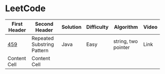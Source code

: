 # LeetCode

| First Header  | Second Header | Solution   |  Difficulty |   Algorithm   |   Video  |
| ------------- | ------------- | ---------- | ----------- | ---------     |  -----    |
| [459](https://leetcode.com/problems/repeated-substring-pattern/description/)  | Repeated Substring Pattern  | Java   | Easy  | string, two pointer |Link  |
| Content Cell  | Content Cell  |
